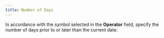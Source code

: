 ```yaml
---
title: Number of Days
---
```



In accordance with the symbol selected in the **Operator**  field, specify the number of days prior to or later than the current date.
